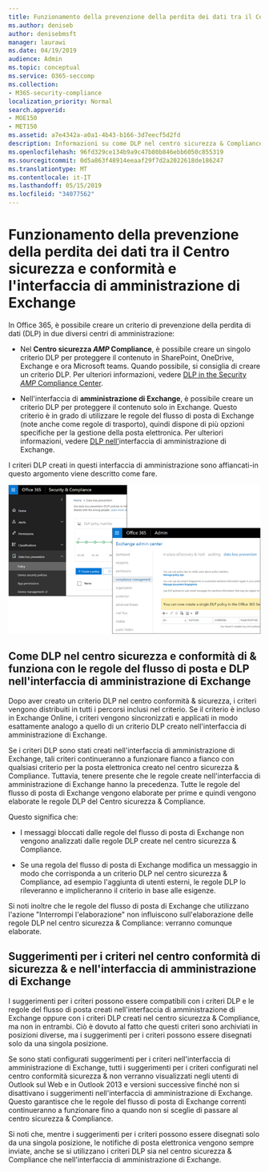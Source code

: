 ```yaml
---
title: Funzionamento della prevenzione della perdita dei dati tra il Centro sicurezza e conformità e l'interfaccia di amministrazione di Exchange
ms.author: deniseb
author: denisebmsft
manager: laurawi
ms.date: 04/19/2019
audience: Admin
ms.topic: conceptual
ms.service: O365-seccomp
ms.collection:
- M365-security-compliance
localization_priority: Normal
search.appverid:
- MOE150
- MET150
ms.assetid: a7e4342a-a0a1-4b43-b166-3d7eecf5d2fd
description: Informazioni su come DLP nel centro sicurezza & Compliance funziona con le regole del flusso di posta e DLP (regole di trasporto) nell'interfaccia di amministrazione di Exchange.
ms.openlocfilehash: 96fd329ce134b9a9c47b80b846ebb6050c855319
ms.sourcegitcommit: 0d5a863f48914eeaaf29f7d2a2022618de186247
ms.translationtype: MT
ms.contentlocale: it-IT
ms.lasthandoff: 05/15/2019
ms.locfileid: "34077562"
---
```

# <a name="how-dlp-works-between-the-security--compliance-center-and-exchange-admin-center"></a>Funzionamento della prevenzione della perdita dei dati tra il Centro sicurezza e conformità e l'interfaccia di amministrazione di Exchange

In Office 365, è possibile creare un criterio di prevenzione della perdita di dati (DLP) in due diversi centri di amministrazione:
  
- Nel **Centro sicurezza _AMP_ Compliance**, è possibile creare un singolo criterio DLP per proteggere il contenuto in SharePoint, OneDrive, Exchange e ora Microsoft teams. Quando possibile, si consiglia di creare un criterio DLP. Per ulteriori informazioni, vedere [DLP in the Security _AMP_ Compliance Center](data-loss-prevention-policies.md).
    
- Nell'interfaccia di **amministrazione di Exchange**, è possibile creare un criterio DLP per proteggere il contenuto solo in Exchange. Questo criterio è in grado di utilizzare le regole del flusso di posta di Exchange (note anche come regole di trasporto), quindi dispone di più opzioni specifiche per la gestione della posta elettronica. Per ulteriori informazioni, vedere [DLP nell'](https://go.microsoft.com/fwlink/?linkid=852311)interfaccia di amministrazione di Exchange.
    
I criteri DLP creati in questi interfaccia di amministrazione sono affiancati-in questo argomento viene descritto come fare.
  
![Pagine DLP in centro sicurezza e conformità e interfaccia di amministrazione di Exchange](media/d3eaa7e7-3b16-457b-bd9c-26707f7b584f.png)
  
## <a name="how-dlp-in-the-security--compliance-center-works-with-dlp-and-mail-flow-rules-in-the-exchange-admin-center"></a>Come DLP nel centro sicurezza e conformità di & funziona con le regole del flusso di posta e DLP nell'interfaccia di amministrazione di Exchange

Dopo aver creato un criterio DLP nel centro conformità & sicurezza, i criteri vengono distribuiti in tutti i percorsi inclusi nel criterio. Se il criterio è incluso in Exchange Online, i criteri vengono sincronizzati e applicati in modo esattamente analogo a quello di un criterio DLP creato nell'interfaccia di amministrazione di Exchange. 
  
Se i criteri DLP sono stati creati nell'interfaccia di amministrazione di Exchange, tali criteri continueranno a funzionare fianco a fianco con qualsiasi criterio per la posta elettronica creato nel centro sicurezza & Compliance. Tuttavia, tenere presente che le regole create nell'interfaccia di amministrazione di Exchange hanno la precedenza. Tutte le regole del flusso di posta di Exchange vengono elaborate per prime e quindi vengono elaborate le regole DLP del Centro sicurezza & Compliance.
  
Questo significa che:
  
- I messaggi bloccati dalle regole del flusso di posta di Exchange non vengono analizzati dalle regole DLP create nel centro sicurezza & Compliance.
    
- Se una regola del flusso di posta di Exchange modifica un messaggio in modo che corrisponda a un criterio DLP nel centro sicurezza & Compliance, ad esempio l'aggiunta di utenti esterni, le regole DLP lo rileveranno e implicheranno il criterio in base alle esigenze.
    
Si noti inoltre che le regole del flusso di posta di Exchange che utilizzano l'azione "Interrompi l'elaborazione" non influiscono sull'elaborazione delle regole DLP nel centro sicurezza & Compliance: verranno comunque elaborate.
  
## <a name="policy-tips-in-the-security--compliance-center-vs-the-exchange-admin-center"></a>Suggerimenti per i criteri nel centro conformità di sicurezza & e nell'interfaccia di amministrazione di Exchange

I suggerimenti per i criteri possono essere compatibili con i criteri DLP e le regole del flusso di posta creati nell'interfaccia di amministrazione di Exchange oppure con i criteri DLP creati nel centro sicurezza & Compliance, ma non in entrambi. Ciò è dovuto al fatto che questi criteri sono archiviati in posizioni diverse, ma i suggerimenti per i criteri possono essere disegnati solo da una singola posizione.
  
Se sono stati configurati suggerimenti per i criteri nell'interfaccia di amministrazione di Exchange, tutti i suggerimenti per i criteri configurati nel centro conformità sicurezza & non verranno visualizzati negli utenti di Outlook sul Web e in Outlook 2013 e versioni successive finché non si disattivano i suggerimenti nell'interfaccia di amministrazione di Exchange. Questo garantisce che le regole del flusso di posta di Exchange correnti continueranno a funzionare fino a quando non si sceglie di passare al centro sicurezza & Compliance.
  
Si noti che, mentre i suggerimenti per i criteri possono essere disegnati solo da una singola posizione, le notifiche di posta elettronica vengono sempre inviate, anche se si utilizzano i criteri DLP sia nel centro sicurezza & Compliance che nell'interfaccia di amministrazione di Exchange.
  

